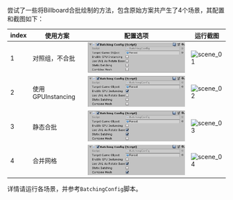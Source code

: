 尝试了一些将Billboard合批绘制的方法，包含原始方案共产生了4个场景，其配置和截图如下：

| index | 使用方案 | 配置选项 | 运行截图 |
| --- | --- | --- | --- |
| 1 | 对照组，不合批 | ![config_01](Screenshots/config_01.png) | ![scene_01](Screenshots/scene_01.gif) |
| 2 | 使用GPUInstancing | ![config_02](Screenshots/config_02.png) | ![scene_02](Screenshots/scene_02.gif) |
| 3 | 静态合批 | ![config_03](Screenshots/config_03.png) | ![scene_03](Screenshots/scene_03.gif) |
| 4 | 合并网格 | ![config_04](Screenshots/config_04.png) | ![scene_04](Screenshots/scene_04.gif) |

详情请运行各场景，并参考`BatchingConfig`脚本。
